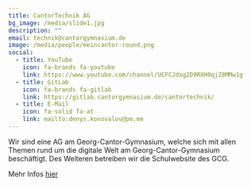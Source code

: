 ```yaml
---
title: CantorTechnik AG
bg_image: /media/slide1.jpg
description: ""
email: technik@cantorgymnasium.de
image: /media/people/meincantor-round.png
social:
  - title: YouTube
    icon: fa-brands fa-youtube
    link: https://www.youtube.com/channel/UCFCJdxg2D9RXH0qjZ8MMw1g
  - title: GitLab
    icon: fa-brands fa-gitlab
    link: https://gitlab.cantorgymnasium.de/cantortechnik/
  - title: E-Mail
    icon: fa-solid fa-at
    link: mailto:denys.konovalov@pm.me
---
```

Wir sind eine AG am Georg-Cantor-Gymnasium, welche sich mit allen Themen rund um die digitale Welt am Georg-Cantor-Gymnasium beschäftigt. Des Weiteren betreiben wir die Schulwebsite des GCG.

Mehr Infos [hier](/ganztagsangebote/cantortechnik/)
